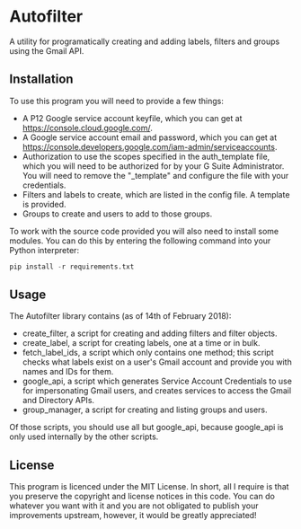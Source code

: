 # Autofilter
A utility for programatically creating and adding labels, filters and groups using the Gmail API.

## Installation

To use this program you will need to provide a few things:
* A P12 Google service account keyfile, which you can get at https://console.cloud.google.com/.
* A Google service account email and password, which you can get at https://console.developers.google.com/iam-admin/serviceaccounts.
* Authorization to use the scopes specified in the auth_template file, which you will need to be authorized for by your G Suite Administrator. You will need to remove the "_template" and configure the file with your credentials.
* Filters and labels to create, which are listed in the config file. A template is provided. 
* Groups to create and users to add to those groups.

To work with the source code provided you will also need to install some modules. You can do this by entering the following command into your Python interpreter:
```Python
pip install -r requirements.txt
```

## Usage
The Autofilter library contains (as of 14th of February 2018):
* create_filter, a script for creating and adding filters and filter objects.
* create_label, a script for creating labels, one at a time or in bulk.
* fetch_label_ids, a script which only contains one method; this script checks what labels exist on a user's Gmail account and provide you with names and IDs for them.
* google_api, a script which generates Service Account Credentials to use for impersonating Gmail users, and creates services to access the Gmail and Directory APIs.
* group_manager, a script for creating and listing groups and users.

Of those scripts, you should use all but google_api, because google_api is only used internally by the other scripts. 

## License
This program is licenced under the MIT License. In short, all I require is that you preserve the copyright and license notices in this code. You can do whatever you want with it and you are not obligated to publish your improvements upstream, however, it would be greatly appreciated!